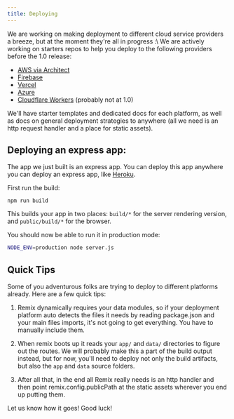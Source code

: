 ```yaml
---
title: Deploying
---
```


We are working on making deployment to different cloud service providers a breeze, but at the moment they're all in progress :\ We are actively working on starters repos to help you deploy to the following providers before the 1.0 release:

- [AWS via Architect](https://arc.codes)
- [Firebase](https://firebase.google.com)
- [Vercel](https://vercel.com)
- [Azure](https://azure.microsoft.com)
- [Cloudflare Workers](https://workers.cloudflare.com/) (probably not at 1.0)

We'll have starter templates and dedicated docs for each platform, as well as docs on general deployment strategies to anywhere (all we need is an http request handler and a place for static assets).

## Deploying an express app:

The app we just built is an express app. You can deploy this app anywhere you can deploy an express app, like [Heroku](https://heroku.com).

First run the build:

```
npm run build
```

This builds your app in two places: `build/*` for the server rendering version, and `public/build/*` for the browser.

You should now be able to run it in production mode:

```bash
NODE_ENV=production node server.js
```

## Quick Tips

Some of you adventurous folks are trying to deploy to different platforms already. Here are a few quick tips:

1. Remix dynamically requires your data modules, so if your deployment platform auto detects the files it needs by reading package.json and your main files imports, it's not going to get everything. You have to manually include them.

2. When remix boots up it reads your `app/` and `data/` directories to figure out the routes. We will probably make this a part of the build output instead, but for now, you'll need to deploy not only the build artifacts, but also the `app` and `data` source folders.

3. After all that, in the end all Remix really needs is an http handler and then point remix.config.publicPath at the static assets wherever you end up putting them.

Let us know how it goes! Good luck!
